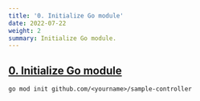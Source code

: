```yaml
---
title: '0. Initialize Go module'
date: 2022-07-22
weight: 2
summary: Initialize Go module.
---
```


## [0. Initialize Go module](https://github.com/nakamasato/sample-controller/commit/88eae67b516cf8b11a41354937d2f25b7d574bfc)

```
go mod init github.com/<yourname>/sample-controller
```
